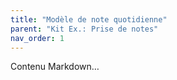 ```yaml
---
title: "Modèle de note quotidienne"
parent: "Kit Ex.: Prise de notes"
nav_order: 1
---
```


Contenu Markdown…
